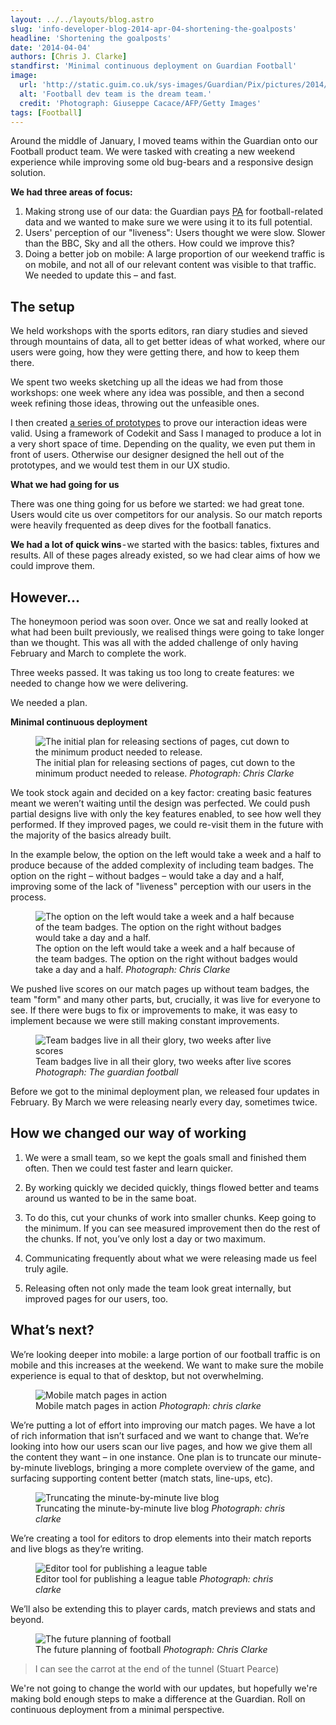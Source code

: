 ```yaml
---
layout: ../../layouts/blog.astro
slug: 'info-developer-blog-2014-apr-04-shortening-the-goalposts'
headline: 'Shortening the goalposts'
date: '2014-04-04'
authors: [Chris J. Clarke]
standfirst: 'Minimal continuous deployment on Guardian Football'
image:
  url: 'http://static.guim.co.uk/sys-images/Guardian/Pix/pictures/2014/4/4/1396603257904/66e6457b-9655-4e29-b9ee-db108b8f1065-2060x1236.jpeg'
  alt: 'Football dev team is the dream team.'
  credit: 'Photograph: Giuseppe Cacace/AFP/Getty Images'
tags: [Football]
---
```


Around the middle of January, I moved teams within the Guardian onto our Football product team. We were tasked with creating a new weekend experience while improving some old bug-bears and a responsive design solution.

**We had three areas of focus:**

1.  Making strong use of our data: the Guardian pays [PA](http://www.pressassociation.com/Sport/) for football-related data and we wanted to make sure we were using it to its full potential.
2.  Users' perception of our "liveness": Users thought we were slow. Slower than the BBC, Sky and all the others. How could we improve this?
3.  Doing a better job on mobile: A large proportion of our weekend traffic is on mobile, and not all of our relevant content was visible to that traffic. We needed to update this – and fast.

The setup
---------

We held workshops with the sports editors, ran diary studies and sieved through mountains of data, all to get better ideas of what worked, where our users were going, how they were getting there, and how to keep them there.

We spent two weeks sketching up all the ideas we had from those workshops: one week where any idea was possible, and then a second week refining those ideas, throwing out the unfeasible ones.

I then created [a series of prototypes](http://www.mr-mr.co.uk/guardianNGW/football.html) to prove our interaction ideas were valid. Using a framework of Codekit and Sass I managed to produce a lot in a very short space of time. Depending on the quality, we even put them in front of users. Otherwise our designer designed the hell out of the prototypes, and we would test them in our UX studio.

**What we had going for us**

There was one thing going for us before we started: we had great tone. Users would cite us over competitors for our analysis. So our match reports were heavily frequented as deep dives for the football fanatics.

**We had a lot of quick wins** \- we started with the basics: tables, fixtures and results. All of these pages already existed, so we had clear aims of how we could improve them.

However…
--------

The honeymoon period was soon over. Once we sat and really looked at what had been built previously, we realised things were going to take longer than we thought. This was all with the added challenge of only having February and March to complete the work.

Three weeks passed. It was taking us too long to create features: we needed to change how we were delivering.

We needed a plan.

**Minimal continuous deployment**


   <figure>
   <img alt="The initial plan for releasing sections of pages, cut down to the minimum product needed to release." src="https://i.guim.co.uk/img/static/sys-images/Guardian/Pix/pictures/2014/3/25/1395758176443/2a824ba6-ce5e-43c3-aa69-b0e64f8a7ec4-2060x842.png?width=620&quality=45&auto=format&fit=max&dpr=2&s=2096432689cf56574bf4daa1a15714c4" loading="lazy" />
   <figcaption>
     The initial plan for releasing sections of pages, cut down to the minimum product needed to release.
    <i>Photograph: Chris Clarke</i>
    </figcaption>
    </figure>

We took stock again and decided on a key factor: creating basic features meant we weren’t waiting until the design was perfected. We could push partial designs live with only the key features enabled, to see how well they performed. If they improved pages, we could re-visit them in the future with the majority of the basics already built.

In the example below, the option on the left would take a week and a half to produce because of the added complexity of including team badges. The option on the right – without badges – would take a day and a half, improving some of the lack of "liveness" perception with our users in the process.


   <figure>
   <img alt="The option on the left would take a week and a half because of the team badges. The option on the right without badges would take a day and a half." src="https://i.guim.co.uk/img/static/sys-images/Guardian/Pix/pictures/2014/3/25/1395758270369/428d7aba-77d5-43ba-ab7b-cd92d081bfaf-1020x160.png?width=620&quality=45&auto=format&fit=max&dpr=2&s=c3b15eeead0dc27d4db2fb689322bb3f" loading="lazy" />
   <figcaption>
     The option on the left would take a week and a half because of the team badges. The option on the right without badges would take a day and a half.
    <i>Photograph: Chris Clarke</i>
    </figcaption>
    </figure>

We pushed live scores on our match pages up without team badges, the team "form" and many other parts, but, crucially, it was live for everyone to see. If there were bugs to fix or improvements to make, it was easy to implement because we were still making constant improvements.


   <figure>
   <img alt="Team badges live in all their glory, two weeks after live scores" src="https://i.guim.co.uk/img/static/sys-images/Guardian/Pix/pictures/2014/3/25/1395759654990/1720601f-8dd5-4fd7-8522-b0d0e6806799-2060x1067.png?width=620&quality=45&auto=format&fit=max&dpr=2&s=4c5c4879857e46904fe98f4e1be71041" loading="lazy" />
   <figcaption>
     Team badges live in all their glory, two weeks after live scores
    <i>Photograph: The guardian football</i>
    </figcaption>
    </figure>

Before we got to the minimal deployment plan, we released four updates in February. By March we were releasing nearly every day, sometimes twice.

How we changed our way of working
---------------------------------

1.  We were a small team, so we kept the goals small and finished them often. Then we could test faster and learn quicker.  
    
2.  By working quickly we decided quickly, things flowed better and teams around us wanted to be in the same boat.
3.  To do this, cut your chunks of work into smaller chunks. Keep going to the minimum. If you can see measured improvement then do the rest of the chunks. If not, you’ve only lost a day or two maximum.
4.  Communicating frequently about what we were releasing made us feel truly agile.
5.  Releasing often not only made the team look great internally, but improved pages for our users, too.

What’s next?
------------

We’re looking deeper into mobile: a large portion of our football traffic is on mobile and this increases at the weekend. We want to make sure the mobile experience is equal to that of desktop, but not overwhelming.


   <figure>
   <img alt="Mobile match pages in action" src="https://i.guim.co.uk/img/static/sys-images/Guardian/Pix/pictures/2014/3/25/1395762172971/8a099af6-46a9-4c94-b916-afa713e1cac6-2060x1222.png?width=620&quality=45&auto=format&fit=max&dpr=2&s=36a7e7125ded3e8a75c396135e1a7ef5" loading="lazy" />
   <figcaption>
     Mobile match pages in action
    <i>Photograph: chris clarke</i>
    </figcaption>
    </figure>

We’re putting a lot of effort into improving our match pages. We have a lot of rich information that isn’t surfaced and we want to change that. We’re looking into how our users scan our live pages, and how we give them all the content they want – in one instance. One plan is to truncate our minute-by-minute liveblogs, bringing a more complete overview of the game, and surfacing supporting content better (match stats, line-ups, etc).


   <figure>
   <img alt="Truncating the minute-by-minute live blog" src="https://i.guim.co.uk/img/static/sys-images/Guardian/Pix/pictures/2014/3/25/1395762374011/efd886b4-e9a9-4076-b41b-c0c4e82f74ce-2060x1236.png?width=620&quality=45&auto=format&fit=max&dpr=2&s=ded57804e471b5b9529a15187278d49b" loading="lazy" />
   <figcaption>
     Truncating the minute-by-minute live blog
    <i>Photograph: chris clarke</i>
    </figcaption>
    </figure>

We’re creating a tool for editors to drop elements into their match reports and live blogs as they’re writing.


   <figure>
   <img alt="Editor tool for publishing a league table" src="https://i.guim.co.uk/img/static/sys-images/Guardian/Pix/pictures/2014/3/25/1395762791539/0b1833c8-537a-42fe-8b1f-0f019c197589-2060x844.png?width=620&quality=45&auto=format&fit=max&dpr=2&s=abf936f4e74832fcfbeab3003362c7c3" loading="lazy" />
   <figcaption>
     Editor tool for publishing a league table
    <i>Photograph: chris clarke</i>
    </figcaption>
    </figure>

We’ll also be extending this to player cards, match previews and stats and beyond.


   <figure>
   <img alt="The future planning of football" src="https://i.guim.co.uk/img/static/sys-images/Guardian/Pix/pictures/2014/4/4/1396602822132/adf43d58-cc62-4701-9bdd-4cb729a63c30-2060x1236.png?width=620&quality=45&auto=format&fit=max&dpr=2&s=04cdada55da61e840d25e2bc74892341" loading="lazy" />
   <figcaption>
     The future planning of football
    <i>Photograph: Chris Clarke</i>
    </figcaption>
    </figure>

> I can see the carrot at the end of the tunnel (Stuart Pearce)

We're not going to change the world with our updates, but hopefully we're making bold enough steps to make a difference at the Guardian. Roll on continuous deployment from a minimal perspective.
